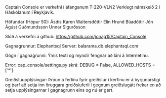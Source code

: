 Captain Console er verkefni í áfanganum T-220-VLN2 Verklegt námskeið 2 í Háskólanum í Reykjavík.

Höfundar (Hópur 50):
Ásdís Karen Waltersdóttir
Elín Hrund Búadóttir
Jón Ágúst Guðmundsson
Unnar Sigurðsson

Slóð á verkefni á github: https://github.com/jonag15/Captain_Console

Gagnagrunnur: Elephantsql
Server: 	balarama.db.elephantsql.com

Gögn í gagnagrunni: Ýmis texti og myndir fengnar að láni á Internetinu.

Error: cap_console/settings.py skrá: DEBUG = False, ALLOWED_HOSTS = ['*']

Greiðsluupplýsingar: Þróun á ferlinu fyrir greiðslur í kerfinu er á byrjunarstigi og þarf að setja inn öruggara greiðsluferli í gegnum greiðslugátt frekar en að setja upplýsingarnar í gagnagrunn eins og nú er gert.

